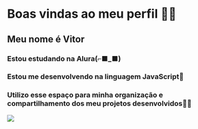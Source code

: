 # Boas vindas ao meu perfil 💙💙
## Meu nome é Vitor 

### Estou estudando na Alura(⌐■_■)

### Estou me desenvolvendo na linguagem JavaScript🤔

### Utilizo esse espaço para minha organização e compartilhamento dos meu projetos desenvolvidos🐱‍🏍

![](https://encrypted-tbn0.gstatic.com/images?q=tbn:ANd9GcQQnK_a0FfrLU8VWwMn0zPA9rwxMNyw36-2pw&s)
